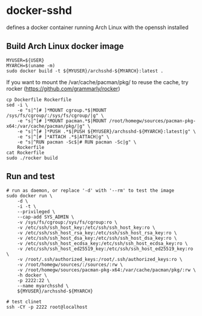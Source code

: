 
# docker-sshd
defines a docker container running Arch Linux with the openssh installed


## Build Arch Linux docker image

    MYUSER=${USER}
    MYARCH=$(uname -m)
    sudo docker build -t ${MYUSER}/archsshd-${MYARCH}:latest .

If you want to mount the /var/cache/pacman/pkg/ to reuse the cache, try rocker (https://github.com/grammarly/rocker)

    cp Dockerfile Rockerfile
    sed -i \
        -e "s|^[# ]*MOUNT cgroup.*$|MOUNT /sys/fs/cgroup/:/sys/fs/cgroup/|g" \
        -e "s|^[# ]*MOUNT pacman.*$|MOUNT /root/homegw/sources/pacman-pkg-x64:/var/cache/pacman/pkg/|g" \
        -e "s|^[# ]*PUSH .*$|PUSH ${MYUSER}/archsshd-${MYARCH}:latest|g" \
        -e "s|^[# ]*ATTACH .*$|ATTACH|g" \
        -e "s|^RUN pacman -Sc$|# RUN pacman -Sc|g" \
        Rockerfile
    cat Rockerfile
    sudo ./rocker build


## Run and test

    # run as daemon, or replace '-d' with '--rm' to test the image
    sudo docker run \
        -d \
        -i -t \
        --privileged \
        --cap-add SYS_ADMIN \
        -v /sys/fs/cgroup:/sys/fs/cgroup:ro \
        -v /etc/ssh/ssh_host_key:/etc/ssh/ssh_host_key:ro \
        -v /etc/ssh/ssh_host_rsa_key:/etc/ssh/ssh_host_rsa_key:ro \
        -v /etc/ssh/ssh_host_dsa_key:/etc/ssh/ssh_host_dsa_key:ro \
        -v /etc/ssh/ssh_host_ecdsa_key:/etc/ssh/ssh_host_ecdsa_key:ro \
        -v /etc/ssh/ssh_host_ed25519_key:/etc/ssh/ssh_host_ed25519_key:ro \
        -v /root/.ssh/authorized_keys:/root/.ssh/authorized_keys:ro \
        -v /root/homegw/sources/:/sources/:rw \
        -v /root/homegw/sources/pacman-pkg-x64:/var/cache/pacman/pkg/:rw \
        -h docker \
        -p 2222:22 \
        --name myarchsshd \
        ${MYUSER}/archsshd-${MYARCH}

    # test clinet
    ssh -CY -p 2222 root@localhost

